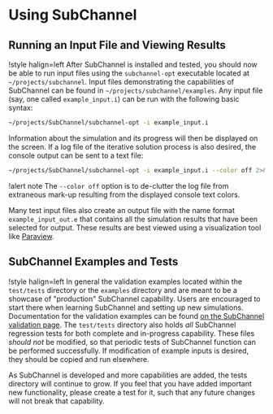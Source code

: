 # Using SubChannel

## Running an Input File and Viewing Results

!style halign=left
After SubChannel is installed and tested, you should now be able to run input files
using the `subchannel-opt` executable located at `~/projects/subchannel`. Input files
demonstrating the capabilities of SubChannel can be found in `~/projects/subchannel/examples`.
Any input file (say, one called `example_input.i`) can be run with the following
basic syntax:

```bash
~/projects/SubChannel/subchannel-opt -i example_input.i
```

Information about the simulation and its progress will then be displayed on the
screen. If a log file of the iterative solution process is also desired, the
console output can be sent to a text file:

```bash
~/projects/SubChannel/subchannel-opt -i example_input.i --color off 2>&1 | tee log.txt
```

!alert note
The `--color off` option is to de-clutter the log file from extraneous
mark-up resulting from the displayed console text colors.

Many test input files also create an output file with the name format
`example_input_out.e` that contains all the simulation results that have been
selected for output. These results are best viewed using a visualization tool
like [Paraview](http://www.paraview.org/download/).

## SubChannel Examples and Tests

!style halign=left
In general the validation examples located within the `test/tests` directory or the `examples` directory and are meant to be a showcase of "production" SubChannel capability. Users are encouraged to start there
when learning SubChannel and setting up new simulations. Documentation for the validation
examples can be found [on the SubChannel validation page](v&v/v&v-list.md). The
`test/tests` directory also holds *all* SubChannel regression tests for both complete and in-progress capability. These files *should not* be modified, so that periodic tests of SubChannel function can be performed successfully. If modification of example inputs is desired, they should be copied and run elsewhere.

As SubChannel is developed and more capabilities are added, the tests directory will continue to
grow. If you feel that you have added important new functionality, please create a test for
it, such that any future changes will not break that capability.
